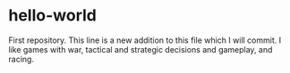 # hello-world
First repository.
This line is a new addition to this file which I will commit.
I like games with war, tactical and strategic decisions and gameplay, and racing.
